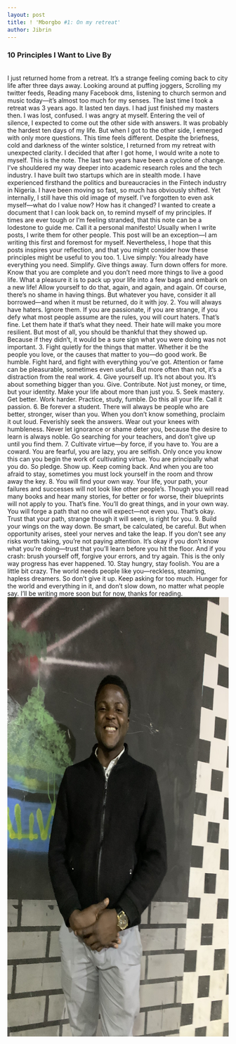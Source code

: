 ```yaml
---
layout: post
title: ! 'Mborgbo #1: On my retreat'
author: Jibrin
---
```


### 10 Principles I Want to Live By
<br>
I just returned home from a retreat. It’s a strange feeling coming back to city life after three days away.
Looking around at puffing joggers, Scrolling my twitter feeds, Reading many Facebook dms, listening to church sermon and music today—it’s almost too much for my senses.
The last time I took a retreat was 3 years ago. It lasted ten days. I had just finished my masters then. I was lost, confused. I was angry at myself. Entering the veil of silence, I expected to come out the other side with answers. 
It was probably the hardest ten days of my life. But when I got to the other side, I emerged with only more questions.
This time feels different. Despite the briefness, cold and darkness of the winter solstice, I returned from my retreat with unexpected clarity.
I decided that after I got home, I would write a note to myself. This is the note.
The last two years have been a cyclone of change.  I’ve shouldered my way deeper into academic research roles and the tech industry. I have built two startups which are in stealth mode. I have experienced firsthand the politics and bureaucracies in the Fintech industry in Nigeria. 
I have been moving so fast, so much has obviously shifted. Yet internally, I still have this old image of myself. I’ve forgotten to even ask myself—what do I value now? How has it changed?
I wanted to create a document that I can look back on, to remind myself of my principles. If times are ever tough or I’m feeling stranded, that this note can be a lodestone to guide me.
Call it a personal manifesto!
Usually when I write posts, I write them for other people. This post will be an exception—I am writing this first and foremost for myself. Nevertheless, I hope that this posts inspires your reflection, and that you might consider how these principles might be useful to you too.
1. Live simply: You already have everything you need. Simplify. Give things away. Turn down offers for more. Know that you are complete and you don’t need more things to live a good life.
What a pleasure it is to pack up your life into a few bags and embark on a new life! Allow yourself to do that, again, and again, and again.
Of course, there’s no shame in having things. But whatever you have, consider it all borrowed—and when it must be returned, do it with joy.
2. You will always have haters. Ignore them.
If you are passionate, if you are strange, if you defy what most people assume are the rules, you will court haters.
That’s fine. Let them hate if that’s what they need. Their hate will make you more resilient.
But most of all, you should be thankful that they showed up. Because if they didn’t, it would be a sure sign what you were doing was not important.
3. Fight quietly for the things that matter.
Whether it be the people you love, or the causes that matter to you—do good work. Be humble. Fight hard, and fight with everything you’ve got.
Attention or fame can be pleasurable, sometimes even useful. But more often than not, it’s a distraction from the real work.
4. Give yourself up.
It’s not about you. It’s about something bigger than you. Give. Contribute. Not just money, or time, but your identity. Make your life about more than just you.
5. Seek mastery.
Get better. Work harder. Practice, study, fumble. Do this all your life. Call it passion.
6. Be forever a student.
There will always be people who are better, stronger, wiser than you.
When you don’t know something, proclaim it out loud. Feverishly seek the answers. Wear out your knees with humbleness. Never let ignorance or shame deter you, because the desire to learn is always noble.
Go searching for your teachers, and don’t give up until you find them.
7. Cultivate virtue—by force, if you have to.
You are a coward. You are fearful, you are lazy, you are selfish. Only once you know this can you begin the work of cultivating virtue.
You are principally what you do. So pledge. Show up. Keep coming back. And when you are too afraid to stay, sometimes you must lock yourself in the room and throw away the key.
8. You will find your own way.
Your life, your path, your failures and successes will not look like other people’s. Though you will read many books and hear many stories, for better or for worse, their blueprints will not apply to you.
That’s fine. You’ll do great things, and in your own way. You will forge a path that no one will expect—not even you.
That’s okay. Trust that your path, strange though it will seem, is right for you.
9. Build your wings on the way down.
Be smart, be calculated, be careful. But when opportunity arises, steel your nerves and take the leap. If you don’t see any risks worth taking, you’re not paying attention.
It’s okay if you don’t know what you’re doing—trust that you’ll learn before you hit the floor. And if you crash: brush yourself off, forgive your errors, and try again. This is the only way progress has ever happened.
10. Stay hungry, stay foolish.
You are a little bit crazy. The world needs people like you—reckless, steaming, hapless dreamers.
So don’t give it up. Keep asking for too much. Hunger for the world and everything in it, and don’t slow down, no matter what people say.
I’ll be writing more soon but for now, thanks for reading.

  <img src="/img/retreat.jpg" alt="retreat venue EYCA, Jos" width="800" height="1000">
